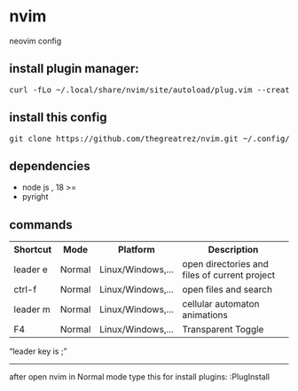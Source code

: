 # nvim
neovim config

<h2> install plugin manager: </h2>
<pre>curl -fLo ~/.local/share/nvim/site/autoload/plug.vim --create-dirs https://raw.githubusercontent.com/junegunn/vim-plug/master/plug.vim</pre>

<h2>install this config</h2>
<pre>git clone https://github.com/thegreatrez/nvim.git ~/.config/nvim</pre>

<h2>dependencies</h2>
<ul>
  <li>node js , 18 >=</li>
  <li>pyright</li>
</ul>

<h2>commands</h2>
<table>
  <tr>
    <th>Shortcut</th>
    <th>Mode</th>
    <th>Platform</th>
    <th>Description</th>
  </tr>
  <tr>
    <td>leader e</td>
    <td>Normal</td>
    <td>Linux/Windows,...</td>
    <td>open directories and files of current project</td> 
  </tr>
   <tr>
    <td>ctrl-f</td>
    <td>Normal</td>
    <td>Linux/Windows,...</td>
    <td>open files and search</td> 
  </tr>
   <tr>
    <td>leader m</td>
    <td>Normal</td>
    <td>Linux/Windows,...</td>
    <td> cellular automaton animations </td> 
  </tr>
  <tr>
    <td>F4</td>
    <td>Normal</td>
    <td>Linux/Windows,...</td>
    <td> Transparent Toggle </td> 
  </tr>
</table>

<q>leader key is ;</q>


<hr>

<p>after open nvim in Normal mode type this for install plugins: :PlugInstall</p>
